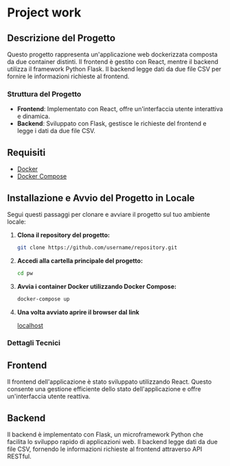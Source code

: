 # Project work

## Descrizione del Progetto

Questo progetto rappresenta un'applicazione web dockerizzata composta da due container distinti. Il frontend è gestito con React, mentre il backend utilizza il framework Python Flask. Il backend legge dati da due file CSV per fornire le informazioni richieste al frontend.

### Struttura del Progetto

- **Frontend**: Implementato con React, offre un'interfaccia utente interattiva e dinamica.
- **Backend**: Sviluppato con Flask, gestisce le richieste del frontend e legge i dati da due file CSV.

## Requisiti

- [Docker](https://www.docker.com/get-started)
- [Docker Compose](https://docs.docker.com/compose/install/)

## Installazione e Avvio del Progetto in Locale

Segui questi passaggi per clonare e avviare il progetto sul tuo ambiente locale:

1. **Clona il repository del progetto:**

   ```sh
   git clone https://github.com/username/repository.git

2. **Accedi alla cartella principale del progetto:**

   ```sh
   cd pw

3. **Avvia i container Docker utilizzando Docker Compose:**

   ```sh
   docker-compose up

4. **Una volta avviato aprire il browser dal link**

   [localhost](http://localhost:3000)

### Dettagli Tecnici
## Frontend
Il frontend dell'applicazione è stato sviluppato utilizzando React. Questo consente una gestione efficiente dello stato dell'applicazione e offre un'interfaccia utente reattiva.

## Backend
Il backend è implementato con Flask, un microframework Python che facilita lo sviluppo rapido di applicazioni web. Il backend legge dati da due file CSV, fornendo le informazioni richieste al frontend attraverso API RESTful.
